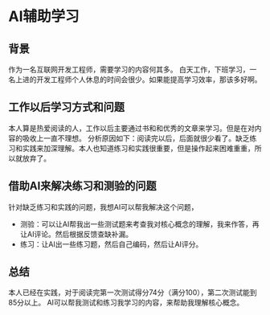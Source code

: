 # AI辅助学习

## 背景
作为一名互联网开发工程师，需要学习的内容何其多。
白天工作，下班学习，一名上进的开发工程师个人休息的时间会很少。如果能提高学习效率，那该多好啊。

## 工作以后学习方式和问题
本人算是热爱阅读的人，工作以后主要通过书和和优秀的文章来学习。但是在对内容的吸收上一直不理想。
分析原因如下：阅读完以后，后面就很少看了。缺乏练习和实践来加深理解。本人也知道练习和实践很重要，但是操作起来困难重重，所以就放弃了。

## 借助AI来解决练习和测验的问题
针对缺乏练习和实践的问题，我想AI可以帮我解决这个问题，
- 测验：可以让AI帮我出一些测试题来考查我对核心概念的理解，我来作答，再让AI评论。然后根据反馈查缺补漏。
- 练习：让AI出一些练习题，然后自己编码，然后让AI评分。

## 总结
本人已经在实践，对于阅读完第一次测试得分74分（满分100），第二次测试能到85分以上。
AI可以帮我测试和练习我学习的内容，来帮助我理解核心概念。

